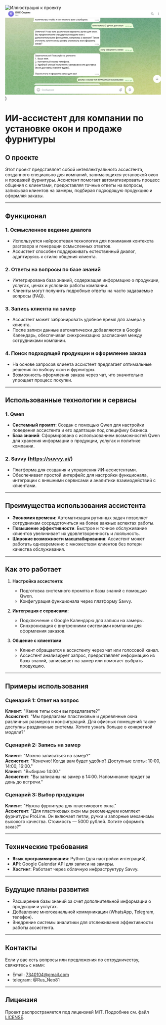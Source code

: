 
![Иллюстрация к проекту]([https://example.com/image.png](https://github.com/Ruslan-promt-engineer/AI-assistant/blob/main/%D1%81%D0%BA%D1%80%D0%B8%D0%BD%20%D0%B0%D1%81%D1%81%D0%B8%D1%81%D1%82%D0%B5%D0%BD%D1%82%D0%B0%20%D0%B2%20%D1%80%D0%B0%D0%B1%D0%BE%D1%82%D0%B5.jpg?raw=true))
![Иллюстрация к проекту](https://github.com/Ruslan-promt-engineer/AI-assistant/blob/main/%D1%81%D0%BA%D1%80%D0%B8%D0%BD%20%D0%B0%D1%81%D1%81%D0%B8%D1%81%D1%82%D0%B5%D0%BD%D1%82%D0%B0%20%D0%B2%20%D1%80%D0%B0%D0%B1%D0%BE%D1%82%D0%B5%202.jpg?raw=true))
# ИИ-ассистент для компании по установке окон и продаже фурнитуры

## О проекте

Этот проект представляет собой интеллектуального ассистента, созданного специально для компаний, занимающихся установкой окон и продажей фурнитуры. Ассистент помогает автоматизировать процесс общения с клиентами, предоставляя точные ответы на вопросы, записывая клиентов на замеры, подбирая подходящую продукцию и оформляя заказы.

---

## Функционал

### 1. **Осмысленное ведение диалога**
   - Используется нейросетевая технология для понимания контекста разговора и генерации осмысленных ответов.
   - Ассистент способен поддерживать естественный диалог, адаптируясь к стилю общения клиента.

### 2. **Ответы на вопросы по базе знаний**
   - Интегрирована база знаний, содержащая информацию о продукции, услугах, ценах и условиях работы компании.
   - Клиенты могут получить подробные ответы на часто задаваемые вопросы (FAQ).

### 3. **Запись клиента на замер**
   - Ассистент может забронировать удобное время для замера у клиента.
   - После записи данные автоматически добавляются в Google Календарь, обеспечивая синхронизацию расписания между сотрудниками компании.

### 4. **Поиск подходящей продукции и оформление заказа**
   - На основе запросов клиента ассистент предлагает оптимальные решения по выбору окон и фурнитуры.
   - Возможность оформления заказа через чат, что значительно упрощает процесс покупки.

---

## Использованные технологии и сервисы

### 1. **Qwen**
   - **Системный промпт**: Создан с помощью Qwen для настройки поведения ассистента и его адаптации под специфику бизнеса.
   - **База знаний**: Сформирована с использованием возможностей Qwen для хранения информации о продукции, услугах и политике компании.

### 2. **Savvy (https://suvvy.ai/)**
   - Платформа для создания и управления ИИ-ассистентами.
   - Обеспечивает простой интерфейс для настройки функционала, интеграции с внешними сервисами и аналитики взаимодействий с клиентами.

---

## Преимущества использования ассистента

- **Экономия времени**: Автоматизация рутинных задач позволяет сотрудникам сосредоточиться на более важных аспектах работы.
- **Повышение эффективности**: Быстрое и точное обслуживание клиентов увеличивает их удовлетворенность и лояльность.
- **Широкие возможности масштабирования**: Ассистент может работать одновременно с множеством клиентов без потери качества обслуживания.

---

## Как это работает

1. **Настройка ассистента**:
   - Подготовка системного промпта и базы знаний с помощью Qwen.
   - Конфигурация функционала через платформу Savvy.

2. **Интеграция с сервисами**:
   - Подключение к Google Календарю для записи на замеры.
   - Синхронизация с внутренними системами компании для оформления заказов.

3. **Общение с клиентами**:
   - Клиент обращается к ассистенту через чат или голосовой канал.
   - Ассистент анализирует запрос, предоставляет информацию из базы знаний, записывает на замер или помогает выбрать продукцию.

---

## Примеры использования

### Сценарий 1: Ответ на вопрос
**Клиент**: "Какие типы окон вы предлагаете?"  
**Ассистент**: "Мы предлагаем пластиковые и деревянные окна различных размеров и конфигураций. Для офисных помещений также доступны раздвижные системы. Хотите узнать больше о конкретной модели?"

### Сценарий 2: Запись на замер
**Клиент**: "Можно записаться на замер?"  
**Ассистент**: "Конечно! Когда вам будет удобно? Доступные слоты: 10:00, 14:00, 16:00."  
**Клиент**: "Выбираю 14:00."  
**Ассистент**: "Вы записаны на замер в 14:00. Напоминание придет за день до встречи."

### Сценарий 3: Выбор продукции
**Клиент**: "Нужна фурнитура для пластикового окна."  
**Ассистент**: "Для пластиковых окон мы рекомендуем комплект фурнитуры ProLine. Он включает петли, ручки и запорные механизмы высокого качества. Стоимость — 5000 рублей. Хотите оформить заказ?"

---

## Технические требования

- **Язык программирования**: Python (для настройки интеграций).
- **API**: Google Calendar API для записи на замеры.
- **Хостинг**: Работает через облачную инфраструктуру Savvy.

---

## Будущие планы развития

- Расширение базы знаний за счет дополнительной информации о продукции и услугах.
- Добавление многоканальной коммуникации (WhatsApp, Telegram, телефон).
- Внедрение системы аналитики для отслеживания эффективности работы ассистента.

---

## Контакты

Если у вас есть вопросы или предложения по сотрудничеству, свяжитесь с нами:

- Email: 7340104@gmail.com
- telegram: @Rus_Neo81

---

## Лицензия

Проект распространяется под лицензией MIT. Подробнее см. файл [LICENSE](LICENSE).

